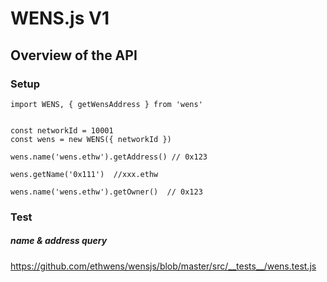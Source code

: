 # WENS.js V1


## Overview of the API

### Setup

```
import WENS, { getWensAddress } from 'wens'


const networkId = 10001
const wens = new WENS({ networkId })

wens.name('wens.ethw').getAddress() // 0x123

wens.getName('0x111')  //xxx.ethw

wens.name('wens.ethw').getOwner()  // 0x123
```

### Test

##### name & address query

https://github.com/ethwens/wensjs/blob/master/src/__tests__/wens.test.js
